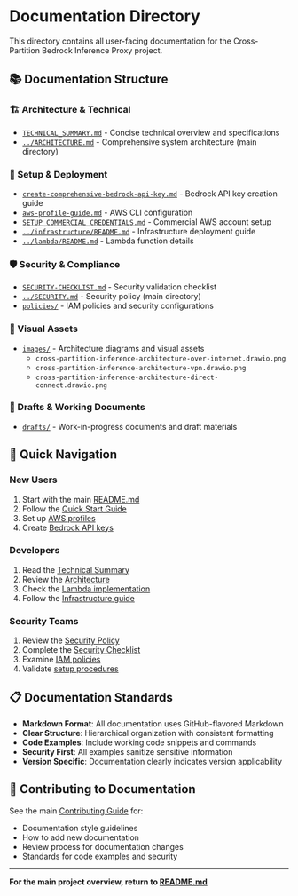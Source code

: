 # Documentation Directory

This directory contains all user-facing documentation for the Cross-Partition Bedrock Inference Proxy project.

## 📚 **Documentation Structure**

### **🏗️ Architecture & Technical**
- [`TECHNICAL_SUMMARY.md`](TECHNICAL_SUMMARY.md) - Concise technical overview and specifications
- [`../ARCHITECTURE.md`](../ARCHITECTURE.md) - Comprehensive system architecture (main directory)

### **🚀 Setup & Deployment**
- [`create-comprehensive-bedrock-api-key.md`](create-comprehensive-bedrock-api-key.md) - Bedrock API key creation guide
- [`aws-profile-guide.md`](aws-profile-guide.md) - AWS CLI configuration
- [`SETUP_COMMERCIAL_CREDENTIALS.md`](SETUP_COMMERCIAL_CREDENTIALS.md) - Commercial AWS account setup
- [`../infrastructure/README.md`](../infrastructure/README.md) - Infrastructure deployment guide
- [`../lambda/README.md`](../lambda/README.md) - Lambda function details

### **🛡️ Security & Compliance**
- [`SECURITY-CHECKLIST.md`](SECURITY-CHECKLIST.md) - Security validation checklist
- [`../SECURITY.md`](../SECURITY.md) - Security policy (main directory)
- [`policies/`](policies/) - IAM policies and security configurations

### **🎨 Visual Assets**
- [`images/`](images/) - Architecture diagrams and visual assets
  - `cross-partition-inference-architecture-over-internet.drawio.png`
  - `cross-partition-inference-architecture-vpn.drawio.png`
  - `cross-partition-inference-architecture-direct-connect.drawio.png`

### **📝 Drafts & Working Documents**
- [`drafts/`](drafts/) - Work-in-progress documents and draft materials

## 🎯 **Quick Navigation**

### **New Users**
1. Start with the main [README.md](../README.md)
2. Follow the [Quick Start Guide](../README.md#-quick-start)
3. Set up [AWS profiles](aws-profile-guide.md)
4. Create [Bedrock API keys](create-comprehensive-bedrock-api-key.md)

### **Developers**
1. Read the [Technical Summary](TECHNICAL_SUMMARY.md)
2. Review the [Architecture](../ARCHITECTURE.md)
3. Check the [Lambda implementation](../lambda/README.md)
4. Follow the [Infrastructure guide](../infrastructure/README.md)

### **Security Teams**
1. Review the [Security Policy](../SECURITY.md)
2. Complete the [Security Checklist](SECURITY-CHECKLIST.md)
3. Examine [IAM policies](policies/)
4. Validate [setup procedures](SETUP_COMMERCIAL_CREDENTIALS.md)

## 📋 **Documentation Standards**

- **Markdown Format**: All documentation uses GitHub-flavored Markdown
- **Clear Structure**: Hierarchical organization with consistent formatting
- **Code Examples**: Include working code snippets and commands
- **Security First**: All examples sanitize sensitive information
- **Version Specific**: Documentation clearly indicates version applicability

## 🤝 **Contributing to Documentation**

See the main [Contributing Guide](CONTRIBUTING.md) for:
- Documentation style guidelines
- How to add new documentation
- Review process for documentation changes
- Standards for code examples and security

---

**For the main project overview, return to [README.md](../README.md)**